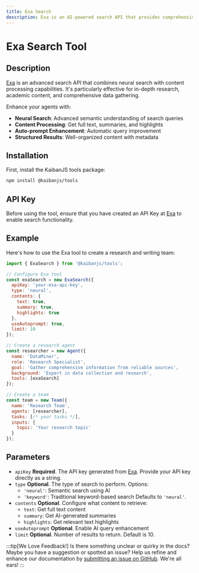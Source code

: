 ```yaml
---
title: Exa Search
description: Exa is an AI-powered search API that provides comprehensive research capabilities with neural search and content summarization.
---
```


# Exa Search Tool

## Description

[Exa](https://exa.ai/) is an advanced search API that combines neural search with content processing capabilities. It's particularly effective for in-depth research, academic content, and comprehensive data gathering.

Enhance your agents with:
- **Neural Search**: Advanced semantic understanding of search queries
- **Content Processing**: Get full text, summaries, and highlights
- **Auto-prompt Enhancement**: Automatic query improvement
- **Structured Results**: Well-organized content with metadata

## Installation

First, install the KaibanJS tools package:

```bash
npm install @kaibanjs/tools
```

## API Key
Before using the tool, ensure that you have created an API Key at [Exa](https://exa.ai/) to enable search functionality.

## Example

Here's how to use the Exa tool to create a research and writing team:

```javascript
import { ExaSearch } from '@kaibanjs/tools';

// Configure Exa tool
const exaSearch = new ExaSearch({
  apiKey: 'your-exa-api-key',
  type: 'neural',
  contents: {
    text: true,
    summary: true,
    highlights: true
  },
  useAutoprompt: true,
  limit: 10
});

// Create a research agent
const researcher = new Agent({
  name: 'DataMiner',
  role: 'Research Specialist',
  goal: 'Gather comprehensive information from reliable sources',
  background: 'Expert in data collection and research',
  tools: [exaSearch]
});

// Create a team
const team = new Team({
  name: 'Research Team',
  agents: [researcher],
  tasks: [/* your tasks */],
  inputs: {
    topic: 'Your research topic'
  }
});
```

## Parameters

- `apiKey` **Required**. The API key generated from [Exa](https://exa.ai/). Provide your API key directly as a string.
- `type` **Optional**. The type of search to perform. Options:
  - `'neural'`: Semantic search using AI
  - `'keyword'`: Traditional keyword-based search
  Defaults to `'neural'`.
- `contents` **Optional**. Configure what content to retrieve:
  - `text`: Get full text content
  - `summary`: Get AI-generated summaries
  - `highlights`: Get relevant text highlights
- `useAutoprompt` **Optional**. Enable AI query enhancement
- `limit` **Optional**. Number of results to return. Default is 10.

:::tip[We Love Feedback!]
Is there something unclear or quirky in the docs? Maybe you have a suggestion or spotted an issue? Help us refine and enhance our documentation by [submitting an issue on GitHub](https://github.com/kaiban-ai/KaibanJS/issues). We're all ears!
:::